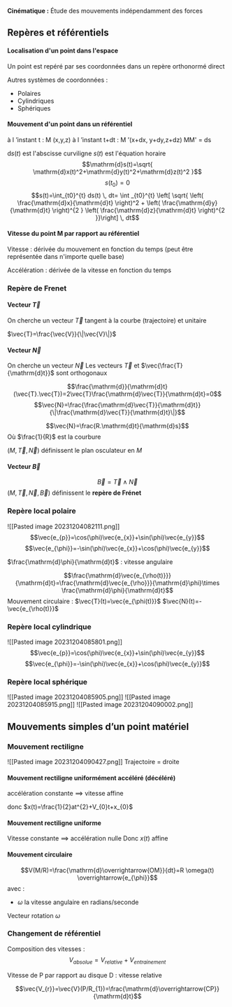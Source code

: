 **Cinématique :** Étude des mouvements indépendamment des forces

## Repères et référentiels
#### Localisation d'un point dans l'espace

Un point est repéré par ses coordonnées dans un repère orthonormé direct

Autres systèmes de coordonnées :
* Polaires
* Cylindriques
* Sphériques

#### Mouvement d'un point dans un référentiel

à l ’instant t : M (x,y,z)
à l ’instant t+dt : M ’(x+dx, y+dy,z+dz)
MM' = ds

$\mathrm{d}s(t)$ est l'abscisse curviligne
$s(t)$ est l'équation horaire
$$\mathrm{d}s(t)=\sqrt{ \mathrm{d}x(t)^2+\mathrm{d}y(t)^2+\mathrm{d}z(t)^2 }$$
$$s(t_{0})=0$$
$$s(t)=\int_{t0}^{t} ds(t) \, dt= \int _{t0}^{t} \left[ \sqrt{ \left( \frac{\mathrm{d}x}{\mathrm{d}t} \right)^2 +  \left( \frac{\mathrm{d}y}{\mathrm{d}t} \right)^{2 } \left( \frac{\mathrm{d}z}{\mathrm{d}t} \right)^{2 }}\right] \, dt$$

#### Vitesse du point M par rapport au référentiel

Vitesse : dérivée du mouvement en fonction du temps (peut être représentée dans n'importe quelle base)

Accélération : dérivée de la vitesse en fonction du temps

### Repère de Frenet

#### Vecteur $\vec{T}$

On cherche un vecteur $\vec{T}$ tangent à la courbe (trajectoire) et unitaire

$\vec{T}=\frac{\vec{V}}{\|\vec{V}\|}$
#### Vecteur $\vec{N}$

On cherche un vecteur $\vec{N}$ 
Les vecteurs $\vec{T}$ et $\vec{\frac{T}{\mathrm{d}t}}$ sont orthogonaux

$$\frac{\mathrm{d}}{\mathrm{d}t}(\vec{T}.\vec{T})=2\vec{T}\frac{\mathrm{d}\vec{T}}{\mathrm{d}t}=0$$
$$\vec{N}=\frac{\frac{\mathrm{d}\vec{T}}{\mathrm{d}t}}{\|\frac{\mathrm{d}\vec{T}}{\mathrm{d}t}\|}$$

$$\vec{N}=\frac{R.\mathrm{d}t}{\mathrm{d}s}$$
Où $\frac{1}{R}$ est la courbure

$(M,\vec{T},\vec{N})$ définissent le plan osculateur en $M$

#### Vecteur $\vec{B}$
$$\vec{B}=\vec{T}\wedge\vec{N}$$
$(M,\vec{T},\vec{N},\vec{B})$ définissent le **repère de Frénet**

### Repère local polaire

![[Pasted image 20231204082111.png]]
$$\vec{e_{p}}=\cos(\phi)\vec{e_{x}}+\sin(\phi)\vec{e_{y}}$$
$$\vec{e_{\phi}}=-\sin(\phi)\vec{e_{x}}+\cos(\phi)\vec{e_{y}}$$

$\frac{\mathrm{d}\phi}{\mathrm{d}t}$ : vitesse angulaire

$$\frac{\mathrm{d}\vec{e_{\rho(t)}}}{\mathrm{d}t}=\frac{\mathrm{d}\vec{e_{\rho}}}{\mathrm{d}\phi}\times \frac{\mathrm{d}\phi}{\mathrm{d}t}$$
Mouvement circulaire : 
$\vec{T}(t)=\vec{e_{\phi(t)}}$
$\vec{N}(t)=-\vec{e_{\rho(t)}}$

### Repère local cylindrique
![[Pasted image 20231204085801.png]]
$$\vec{e_{p}}=\cos(\phi)\vec{e_{x}}+\sin(\phi)\vec{e_{y}}$$
$$\vec{e_{\phi}}=-\sin(\phi)\vec{e_{x}}+\cos(\phi)\vec{e_{y}}$$


### Repère local sphérique
![[Pasted image 20231204085905.png]]
![[Pasted image 20231204085915.png]]
![[Pasted image 20231204090002.png]]

## Mouvements simples d’un point matériel

### Mouvement rectiligne
![[Pasted image 20231204090427.png]]
Trajectoire = droite
#### Mouvement rectiligne uniformément accéléré (décéléré)
accélération constante $\implies$ vitesse affine

donc $x(t)=\frac{1}{2}at^{2}+V_{0}t+x_{0}$

#### Mouvement rectiligne uniforme
Vitesse constante $\implies$ accélération nulle
Donc $x(t)$ affine

#### Mouvement circulaire

$$V(M/R)=\frac{\mathrm{d}\overrightarrow{OM}}{dt}=R \omega(t) \overrightarrow{e_{\phi}}$$
avec : 
* $\omega$ la vitesse angulaire en radians/seconde

Vecteur rotation $\omega$

### Changement de référentiel
Composition des vitesses : 
$$V_{absolue}=V_{relative}+V_{entrainement}$$

Vitesse de P par rapport au disque D : vitesse relative

$$\vec{V_{r}}=\vec{V}(P/R_{1})=\frac{\mathrm{d}\overrightarrow{CP}}{\mathrm{d}t}$$
